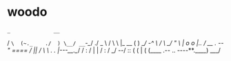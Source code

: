 # woodo
    _              __
   / `\  (~._    ./  )
   \__/ __`-_\__/ ./ 
  _ \ \/  \   \ |_   __
(   )  \__/ -^    \ /  \ 
 \_/ "  \  | o  o  |.. /  __
      \. --" ====  /  || /  \ 
        \   .  .  |---__.\__/
        /  :     /   |   |
        /   :   /     \_/
     --/ ::    (
    (  |     (  (____
  .--  .. ----**.____)
  \___/